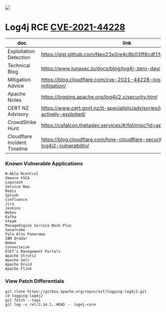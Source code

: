 ![](https://avatars0.githubusercontent.com/u/2897191?s=70&v=4)

# Log4j RCE [CVE-2021-44228](https://cve.mitre.org/cgi-bin/cvename.cgi?name=CVE-2021-44228)

| doc | link |
|---|---|
| Exploitation Detection | https://gist.github.com/Neo23x0/e4c8b03ff8cdf1fa63b7d15db6e3860b |
| Technical Blog | https://www.lunasec.io/docs/blog/log4j-zero-day/ |
| Mitigation Advice | https://blog.cloudflare.com/cve-2021-44228-log4j-rce-0-day-mitigation/  |
| Apache Notes | https://logging.apache.org/log4j/2.x/security.html |
| CERT NZ Advisory | https://www.cert.govt.nz/it-specialists/advisories/log4j-rce-0-day-actively-exploited/ |
| CrowdStrike Hunt | https://csfalcon.thetadev.services/#/fql/misc?id=apache-log4j |
| Cloudflare Incident Timeline | https://blog.cloudflare.com/how-cloudflare-security-responded-to-log4j2-vulnerability/ |

### Known Vulnerable Applications

```
N-Able Ncentral
Vmware VSCA
Logstash
Service Now
Redis
Splunk
Confluence
Jira
Jenkins
Webex
Kafka
Steam
ManageEngine Service Desk Plus
Sonarcube
Palo Alto Panorama
IBM Qradar
Webex
Connectwise
ESET's Management Portals
Apache Struts2
Apache Solr
Apache Druid
Apache Flink
```

### View Patch Differentials

```shell
git clone https://gitbox.apache.org/repos/asf/logging-log4j2.git
cd logging-log4j2
git fetch --tags
git log -u rel/2.14.1..HEAD -- log4j-core
```
